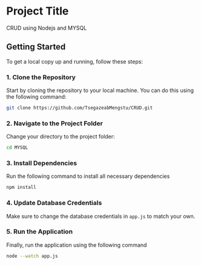 # Project Title
CRUD using Nodejs and MYSQL

## Getting Started

To get a local copy up and running, follow these steps:

### 1. Clone the Repository

Start by cloning the repository to your local machine. You can do this using the following command:

```bash
git clone https://github.com/TsegazeabMengstu/CRUD.git
```
### 2. Navigate to the Project Folder

Change your directory to the project folder:
```bash
cd MYSQL
```

### 3.  Install Dependencies

Run the following command to install all necessary dependencies

```bash
npm install
```

### 4. Update Database Credentials

Make sure to change the database credentials in `app.js` to match your own.

### 5. Run the Application

Finally, run the application using the following command

```bash
node --watch app.js
```
